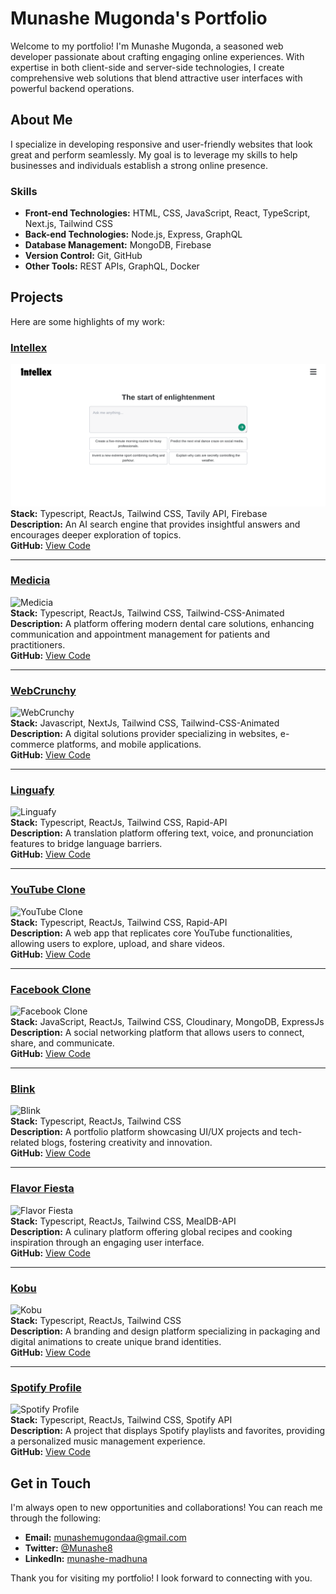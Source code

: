 # Munashe Mugonda's Portfolio

Welcome to my portfolio! I'm Munashe Mugonda, a seasoned web developer passionate about crafting engaging online experiences. With expertise in both client-side and server-side technologies, I create comprehensive web solutions that blend attractive user interfaces with powerful backend operations.

## About Me

I specialize in developing responsive and user-friendly websites that look great and perform seamlessly. My goal is to leverage my skills to help businesses and individuals establish a strong online presence.

### Skills

- **Front-end Technologies:** HTML, CSS, JavaScript, React, TypeScript, Next.js, Tailwind CSS
- **Back-end Technologies:** Node.js, Express, GraphQL
- **Database Management:** MongoDB, Firebase
- **Version Control:** Git, GitHub
- **Other Tools:** REST APIs, GraphQL, Docker

## Projects

Here are some highlights of my work:

### [Intellex](https://intellex-ten.vercel.app/)
![Intellex](https://github.com/munashex/Intellex/blob/main/src/images/Screenshot%202024-11-11%2013.42.04.png)  
**Stack:** Typescript, ReactJs, Tailwind CSS, Tavily API, Firebase  
**Description:** An AI search engine that provides insightful answers and encourages deeper exploration of topics.  
**GitHub:** [View Code](https://github.com/munashex/Intellex)

---

### [Medicia](https://medicia-dental-care.vercel.app/)
![Medicia](path-to-your-image)  
**Stack:** Typescript, ReactJs, Tailwind CSS, Tailwind-CSS-Animated  
**Description:** A platform offering modern dental care solutions, enhancing communication and appointment management for patients and practitioners.  
**GitHub:** [View Code](https://github.com/munashex/MediciaDentalCare)

---

### [WebCrunchy](https://webcrunchy.co.za/)
![WebCrunchy](path-to-your-image)  
**Stack:** Javascript, NextJs, Tailwind CSS, Tailwind-CSS-Animated  
**Description:** A digital solutions provider specializing in websites, e-commerce platforms, and mobile applications.  
**GitHub:** [View Code](https://github.com/munashex/webcrunchysite)

---

### [Linguafy](https://language-translate-iota.vercel.app/)
![Linguafy](path-to-your-image)  
**Stack:** Typescript, ReactJs, Tailwind CSS, Rapid-API  
**Description:** A translation platform offering text, voice, and pronunciation features to bridge language barriers.  
**GitHub:** [View Code](https://github.com/munashex/LanguageTranslate)

---

### [YouTube Clone](https://youtube-clone-puce-mu.vercel.app/)
![YouTube Clone](path-to-your-image)  
**Stack:** Typescript, ReactJs, Tailwind CSS, Rapid-API  
**Description:** A web app that replicates core YouTube functionalities, allowing users to explore, upload, and share videos.  
**GitHub:** [View Code](https://github.com/munashex/Youtube_clone)

---

### [Facebook Clone](https://fbc-rho.vercel.app/)
![Facebook Clone](path-to-your-image)  
**Stack:** JavaScript, ReactJs, Tailwind CSS, Cloudinary, MongoDB, ExpressJs  
**Description:** A social networking platform that allows users to connect, share, and communicate.  
**GitHub:** [View Code](https://github.com/munashex/Fbc)

---

### [Blink](https://blink-lemon.vercel.app/)
![Blink](path-to-your-image)  
**Stack:** Typescript, ReactJs, Tailwind CSS  
**Description:** A portfolio platform showcasing UI/UX projects and tech-related blogs, fostering creativity and innovation.  
**GitHub:** [View Code](https://github.com/munashex/Blink)

---

### [Flavor Fiesta](https://flavor-fiesta-three.vercel.app/)
![Flavor Fiesta](path-to-your-image)  
**Stack:** Typescript, ReactJs, Tailwind CSS, MealDB-API  
**Description:** A culinary platform offering global recipes and cooking inspiration through an engaging user interface.  
**GitHub:** [View Code](https://github.com/munashex/Flavor-Fiesta)

---

### [Kobu](https://kobu-zeta.vercel.app/)
![Kobu](path-to-your-image)  
**Stack:** Typescript, ReactJs, Tailwind CSS  
**Description:** A branding and design platform specializing in packaging and digital animations to create unique brand identities.  
**GitHub:** [View Code](https://github.com/munashex/Kobu)

---

### [Spotify Profile](https://spotify-profile-alpha.vercel.app/)
![Spotify Profile](path-to-your-image)  
**Stack:** Typescript, ReactJs, Tailwind CSS, Spotify API  
**Description:** A project that displays Spotify playlists and favorites, providing a personalized music management experience.  
**GitHub:** [View Code](https://github.com/munashex/Kobu)

## Get in Touch

I'm always open to new opportunities and collaborations! You can reach me through the following:

- **Email:** [munashemugondaa@gmail.com](mailto:munashemugondaa@gmail.com)
- **Twitter:** [@Munashe8](https://x.com/Munashe8)
- **LinkedIn:** [munashe-madhuna](https://www.linkedin.com/in/munashe-madhuna-99676a210/)

Thank you for visiting my portfolio! I look forward to connecting with you.

